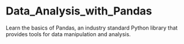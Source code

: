 # Data_Analysis_with_Pandas
Learn the basics of Pandas, an industry standard Python library that provides tools for data manipulation and analysis.
